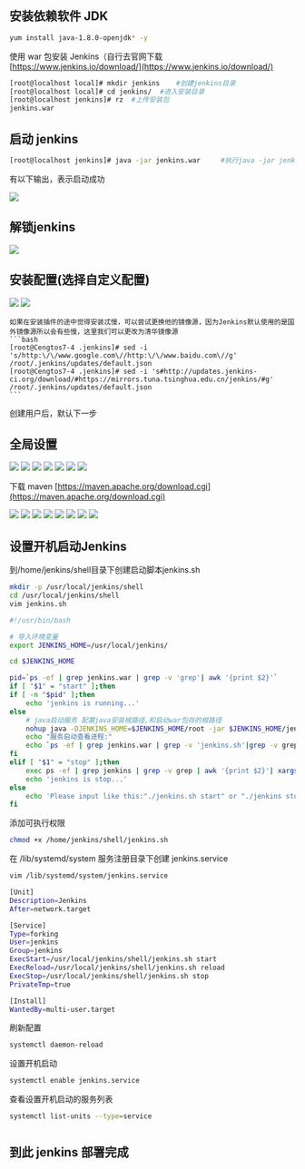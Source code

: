 ## 安装依赖软件 JDK
  ```bash
  yum install java-1.8.0-openjdk* -y
  ```
  使用 war 包安装 Jenkins（自行去官网下载 [https://www.jenkins.io/download/](https://www.jenkins.io/download/)
  
  ```bash
[root@localhost local]# mkdir jenkins    #创建jenkins目录
[root@localhost local]# cd jenkins/  #进入安装目录
[root@localhost jenkins]# rz  #上传安装包
jenkins.war
  ```
## 启动 jenkins
 ```bash
 [root@localhost jenkins]# java -jar jenkins.war     #执行java -jar jenkins.war 即可前台启动
 ```
  有以下输出，表示启动成功
 
 ![](./media/jenkins启动成功.png)
 
 
 ## 解锁jenkins
 
 ![](./media/解锁jenkins.png)

## 安装配置(选择自定义配置)

![](./media/图片1.png)
![](./media/图片2.png)

    如果在安装插件的途中觉得安装忒慢，可以尝试更换他的镜像源，因为Jenkins默认使用的是国外镜像源所以会有些慢，这里我们可以更改为清华镜像源
    ```bash
    [root@Cengtos7-4 .jenkins]# sed -i 's/http:\/\/www.google.com\//http:\/\/www.baidu.com\//g' /root/.jenkins/updates/default.json
    [root@Cengtos7-4 .jenkins]# sed -i 's#http://updates.jenkins-ci.org/download/#https://mirrors.tuna.tsinghua.edu.cn/jenkins/#g' /root/.jenkins/updates/default.json
    ```
  创建用户后，默认下一步  
    
 ## 全局设置
 ![](./media/图片5.png)
 ![](./media/图片6.png)
 ![](./media/图片7.png)
 ![](./media/图片8.png)
 ![](./media/图片9.png)
 ![](./media/图片10.png)
 ![](./media/图片11.png)
 
  下载 maven [https://maven.apache.org/download.cgi](https://maven.apache.org/download.cgi)
  
 ![](./media/图片12.png)
 ![](./media/图片13.png)
 ![](./media/图片14.png)
 ![](./media/图片15.png)
 ![](./media/图片16.png)
 ![](./media/图片17.png)
 ![](./media/图片18.png)
 ![](./media/图片19.png)
 
 ## 设置开机启动Jenkins
 
 到/home/jenkins/shell目录下创建启动脚本jenkins.sh

```bash
mkdir -p /usr/local/jenkins/shell
cd /usr/local/jenkins/shell
vim jenkins.sh
```

```bash
#!/usr/bin/bash

# 导入环境变量
export JENKINS_HOME=/usr/local/jenkins/

cd $JENKINS_HOME

pid=`ps -ef | grep jenkins.war | grep -v 'grep'| awk '{print $2}'`
if [ "$1" = "start" ];then
if [ -n "$pid" ];then
    echo 'jenkins is running...'
else
    # java启动服务 配置java安装根路径,和启动war包存的根路径
    nohup java -DJENKINS_HOME=$JENKINS_HOME/root -jar $JENKINS_HOME/jenkins.war --httpPort=8080 >/dev/null 2>&1 &
    echo "服务启动查看进程:"
    echo `ps -ef | grep jenkins.war | grep -v 'jenkins.sh'|grep -v grep`
fi
elif [ "$1" = "stop" ];then
    exec ps -ef | grep jenkins | grep -v grep | awk '{print $2}'| xargs kill -9
    echo 'jenkins is stop...'
else
    echo 'Please input like this:"./jenkins.sh start" or "./jenkins stop"'
fi
```
 
 添加可执行权限
 
 ```bash
 chmod +x /home/jenkins/shell/jenkins.sh
 ```
 
 在 /lib/systemd/system 服务注册目录下创建 jenkins.service
 
 ```bash
 vim /lib/systemd/system/jenkins.service
 ```
 
 ```bash
 [Unit]
Description=Jenkins
After=network.target

[Service]
Type=forking
User=jenkins
Group=jenkins
ExecStart=/usr/local/jenkins/shell/jenkins.sh start
ExecReload=/usr/local/jenkins/shell/jenkins.sh reload
ExecStop=/usr/local/jenkins/shell/jenkins.sh stop
PrivateTmp=true

[Install]
WantedBy=multi-user.target
 ```
 
 刷新配置
 
 ```bash
 systemctl daemon-reload
 ```
 
 设置开机启动
 ```bash
 systemctl enable jenkins.service
 ```
 查看设置开机启动的服务列表
 ```bash
 systemctl list-units --type=service
 ```
 
 # 
## 到此 jenkins 部署完成



